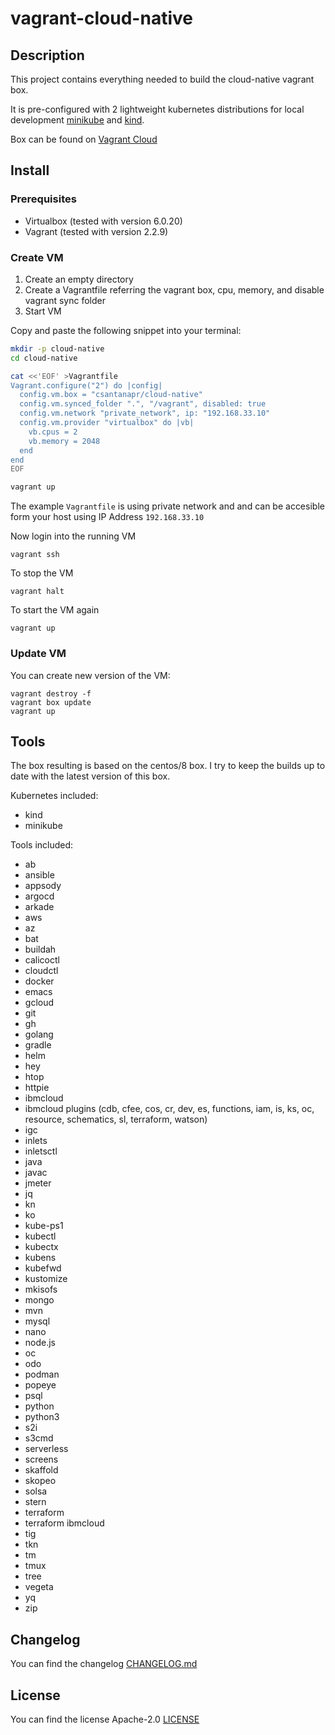 # vagrant-cloud-native

## Description
This project contains everything needed to build the cloud-native vagrant box.

It is pre-configured with 2 lightweight kubernetes distributions for local development [minikube](https://minikube.sigs.k8s.io/docs) and [kind](https://kind.sigs.k8s.io).

Box can be found on [Vagrant Cloud](https://app.vagrantup.com/csantanapr/boxes/cloud-native)

## Install

### Prerequisites

* Virtualbox (tested with version 6.0.20)
* Vagrant (tested with version 2.2.9)

### Create VM

1. Create an empty directory
2. Create a Vagrantfile referring the vagrant box, cpu, memory, and disable vagrant sync folder
3. Start VM

Copy and paste the following snippet into your terminal:

```bash
mkdir -p cloud-native
cd cloud-native

cat <<'EOF' >Vagrantfile
Vagrant.configure("2") do |config|
  config.vm.box = "csantanapr/cloud-native"
  config.vm.synced_folder ".", "/vagrant", disabled: true
  config.vm.network "private_network", ip: "192.168.33.10"
  config.vm.provider "virtualbox" do |vb|
    vb.cpus = 2
    vb.memory = 2048
  end
end
EOF

vagrant up
```

The example `Vagrantfile` is using private network and and can be accesible form your host using IP Address `192.168.33.10`

Now login into the running VM
```
vagrant ssh
```

To stop the VM
```
vagrant halt
```

To start the VM again
```
vagrant up
```

### Update VM

You can create new version of the VM:
```
vagrant destroy -f
vagrant box update
vagrant up
```

## Tools

The box resulting is based on the centos/8 box. 
I try to keep the builds up to date with the latest version of this box. 

Kubernetes included:
* kind
* minikube

Tools included:
* ab
* ansible
* appsody
* argocd
* arkade
* aws
* az
* bat
* buildah
* calicoctl
* cloudctl
* docker
* emacs
* gcloud
* git
* gh
* golang
* gradle
* helm
* hey
* htop
* httpie
* ibmcloud
* ibmcloud plugins (cdb, cfee, cos, cr, dev, es, functions, iam, is, ks, oc, resource, schematics, sl, terraform, watson)
* igc
* inlets
* inletsctl
* java
* javac
* jmeter
* jq
* kn
* ko
* kube-ps1
* kubectl
* kubectx
* kubens
* kubefwd
* kustomize
* mkisofs
* mongo
* mvn
* mysql
* nano
* node.js
* oc
* odo
* podman
* popeye
* psql
* python
* python3
* s2i
* s3cmd
* serverless
* screens
* skaffold
* skopeo
* solsa
* stern
* terraform
* terraform ibmcloud
* tig
* tkn
* tm
* tmux
* tree
* vegeta
* yq
* zip

## Changelog
You can find the changelog [CHANGELOG.md](CHANGELOG.md)

## License
You can find the license Apache-2.0 [LICENSE](LICENSE)

